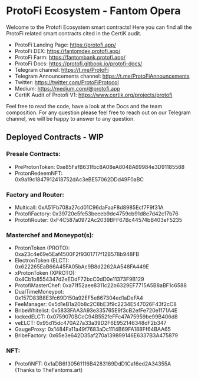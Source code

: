 # ProtoFi Ecosystem - Fantom Opera

Welcome to the Protofi Ecosystem smart contracts!
Here you can find all the ProtoFi related smart contracts cited in the CertiK audit.

- ProtoFi Landing Page: https://protofi.app/
- ProtoFi DEX: https://fantomdex.protofi.app/
- ProtoFi Farm: https://fantombank.protofi.app/
- ProtoFi Docs: https://protofi.gitbook.io/protofi-docs/
- Telegram channel: https://t.me/ProtoFi
- Telegram Announcements channel: https://t.me/ProtoFiAnnouncements
- Twitter: https://twitter.com/ProtoFiProtocol
- Medium: https://medium.com/@protofi.app
- CertiK Audit of Protofi V1: https://www.certik.org/projects/protofi

Feel free to read the code, have a look at the Docs and the team composition.
For any question please feel free to reach out on our Telegram channel, we will be happy to answer to any question.

## Deployed Contracts - WIP

### Presale Contracts:

- PreProtonToken: 0xe85FafB631fbc8A08eA8048A69984e3D91185588
- ProtonRedeemNFT: 0x9a19c1847912418752dAc3eBE57062DDd49F0aBC
  
### Factory and Router:

- Multicall: 0xA51Fb708a27cd01C96daFaaF8d8985Ecf7F9f31A
- ProtofiFactory: 0x39720e5fe53beeeb9de4759cb91d8e7d42c17b76
- ProtofiRouter: 0xF4C587a0972Ac2039BFF67Bc44574bB403eF5235

### Masterchef and Moneypot(s):

- ProtonToken (PROTO): 0xa23c4e69e5Eaf4500F2f9301717f12B578b948FB
- ElectronToken (ELCT): 0x622265EaB66A45FA05bAc9B8d2262AA548FA449E
- xProtonToken (XPROTO): 0x4Cb1b8554347d2eEDdF72bcC0dD0e11373F9B129
- ProtofiMasterChef: 0xa71f52aee8311c22b6329EF7715A5B8aBF1c6588
- DualTimeMoneypot: 0x157D83B8E3fc69D150a92EF5e867304ed1aDeFA4
- FeeManager: 0x5d1eB1a20b8c2C8bE3f9c2234E547026F43f2cC8
- BribeWhitelist: 0x5833FAA3A93e335765E9f3cB2efFe720e1171A4E
- lockedELCT: 0x0759070BCcC94B552feFFc47A75959be99B406d8
- veELCT: 0x95d15dc470A27a33a39D2F6E952146348dF2b347
- GaugeProxy: 0x1484Fa11a49f7683aDc1114B69FA188Ff64BAA65
- BribeFactory: 0x65e3e642D35af270a139899146E6337B3A475879

### NFT:

- ProtofiNFT: 0x1aDB6f30561116B4283169DdD1Ca16ed2A34355A (Thanks to TheFantoms.art)